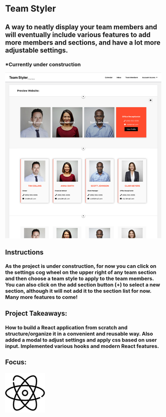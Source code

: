 # Team Styler
## A way to neatly display your team members and will eventually include various features to add more members and sections, and have a lot more adjustable settings.
### *Currently under construction
![Team Builder Preview](../../src/img/projects/previews/team-styler.jpg)
## Instructions
### As the project is under construction, for now you can click on the settings cog wheel on the upper right of any team section and then choose a team style to apply to the team members. You can also click on the add section button (+) to select a new section, although it will not add it to the section list for now. Many more features to come! 
## Project Takeaways:
### How to build a React application from scratch and structure/organize it in a convenient and reusable way. Also added a modal to adjust settings and apply css based on user input. Implemented various hooks and modern React features.
## Focus:
### ![Atom Icon](../../src/img/atom.png)
